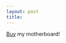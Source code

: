 ```yaml
---
layout: post
title: 
---
```


<a href="http://cgi.ebay.com/aw-cgi/eBayISAPI.dll?ViewItem&item=1279508096">Buy</a> my motherboard!
